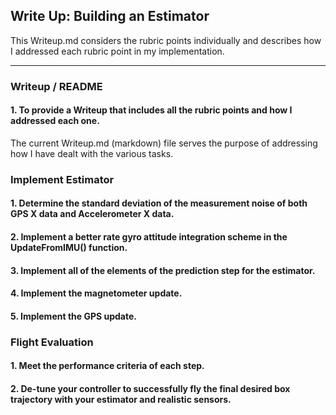 ## Write Up: Building an Estimator

This Writeup.md considers the rubric points individually and describes how I addressed each rubric point in my implementation.  

---
### Writeup / README

#### 1. To provide a Writeup that includes all the rubric points and how I addressed each one.  

The current Writeup.md (markdown) file serves the purpose of addressing how I have dealt with the various tasks.

### Implement Estimator

#### 1. Determine the standard deviation of the measurement noise of both GPS X data and Accelerometer X data.

#### 2. Implement a better rate gyro attitude integration scheme in the UpdateFromIMU() function.

#### 3. Implement all of the elements of the prediction step for the estimator.

#### 4. Implement the magnetometer update.

#### 5. Implement the GPS update.


### Flight Evaluation

#### 1. Meet the performance criteria of each step.

#### 2. De-tune your controller to successfully fly the final desired box trajectory with your estimator and realistic sensors.
